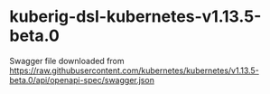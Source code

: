 # kuberig-dsl-kubernetes-v1.13.5-beta.0

Swagger file downloaded from https://raw.githubusercontent.com/kubernetes/kubernetes/v1.13.5-beta.0/api/openapi-spec/swagger.json
